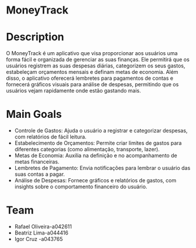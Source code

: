 # MoneyTrack
# Description
O MoneyTrack é um aplicativo que visa proporcionar aos usuários uma forma fácil e organizada de gerenciar as suas finanças. 
Ele permitirá que os usuários registrem as suas despesas diárias, categorizem os seus gastos, estabeleçam orçamentos mensais e definam metas de economia. 
Além disso, o aplicativo oferecerá lembretes para pagamentos de contas e fornecerá gráficos visuais para análise de despesas, permitindo que os usuários vejam rapidamente onde estão gastando mais.
# Main Goals
- Controle de Gastos: Ajuda o usuário a registrar e categorizar despesas, com relatórios de fácil
leitura.
- Estabelecimento de Orçamentos: Permite criar limites de gastos para diferentes categorias (como
alimentação, transporte, lazer).
- Metas de Economia: Auxilia na definição e no acompanhamento de metas financeiras.
- Lembretes de Pagamento: Envia notificações para lembrar o usuário das suas contas a pagar.
- Análise de Despesas: Fornece gráficos e relatórios de gastos, com insights sobre o
comportamento financeiro do usuário.
# Team
- Rafael Oliveira-a042611
- Beatriz Lima-a044416  
- Igor Cruz -a043765
